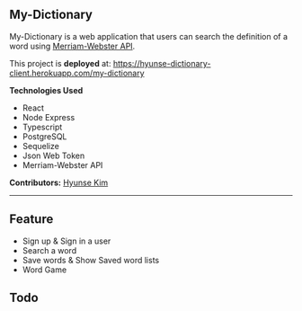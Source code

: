 ## My-Dictionary

My-Dictionary is a web application that users can search the definition of a word using [Merriam-Webster API](https://www.merriam-webster.com/).

This project is **deployed** at: https://hyunse-dictionary-client.herokuapp.com/my-dictionary

**Technologies Used**
- React
- Node Express
- Typescript
- PostgreSQL
- Sequelize
- Json Web Token
- Merriam-Webster API

**Contributors:** [Hyunse Kim](https://github.com/Hyunse)

--- 

## Feature
- Sign up & Sign in a user
- Search a word
- Save words & Show Saved word lists
- Word Game

## Todo

